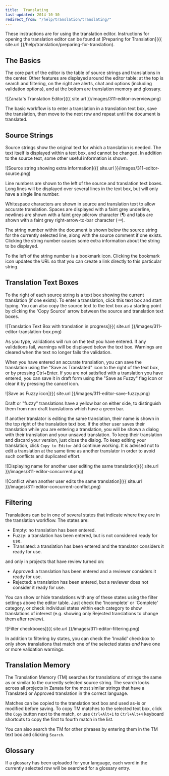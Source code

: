 ```yaml
---
title:  Translating
last-updated: 2014-10-30
redirect_from: "/help/translation/translating/"
---
```


These instructions are for using the translation editor. Instructions for opening the translation editor can be found at [Preparing for Translation]({{ site.url }}/help/translation/preparing-for-translation).


## The Basics

The core part of the editor is the table of source strings and translations in the center. Other features are displayed around the editor table: at the top is search and filtering, on the right are alerts, chat and options (including validation options), and at the bottom are translation memory and glossary.

![Zanata's Translation Editor]({{ site.url }}/images/311-editor-overview.png)

The basic workflow is to enter a translation in a translation text box, save the translation, then move to the next row and repeat until the document is translated.


## Source Strings

Source strings show the original text for which a translation is needed. The text itself is displayed within a text box, and cannot be changed. In addition to the source text, some other useful information is shown.

![Source string showing extra information]({{ site.url }}/images/311-editor-source.png)

Line numbers are shown to the left of the source and translation text boxes. Long lines will be displayed over several lines in the text box, but will only have a single line number.

Whitespace characters are shown in source and translation text to allow accurate translation. Spaces are displayed with a faint grey underline, newlines are shown with a faint grey pilcrow character (¶) and tabs are shown with a faint grey right-arrow-to-bar character (⇥).

The string number within the document is shown below the source string for the currently selected line, along with the source comment if one exists. Clicking the string number causes some extra information about the string to be displayed.

To the left of the string number is a bookmark icon. Clicking the bookmark icon updates the URL so that you can create a link directly to this particular string.


## Translation Text Boxes

To the right of each source string is a text box showing the current translation (if one exists). To enter a translation, click this text box and start typing. You can also copy the source text to the text box as a starting point by clicking the 'Copy Source' arrow between the source and translation text boxes.

![Translation Text Box with translation in progress]({{ site.url }}/images/311-editor-translation-box.png)

As you type, validations will run on the text you have entered. If any validations fail, warnings will be displayed below the text box. Warnings are cleared when the text no longer fails the validation.

When you have entered an accurate translation, you can save the translation using the "Save as Translated" icon to the right of the text box, or by pressing Ctrl+Enter. If you are not satisfied with a translation you have entered, you can save it in draft form using the "Save as Fuzzy" flag icon or clear it by pressing the cancel icon.

![Save as Fuzzy icon]({{ site.url }}/images/311-editor-save-fuzzy.png)

Draft or "fuzzy" translations have a yellow bar on either side, to distinguish them from non-draft translations which have a green bar.


If another translator is editing the same translation, their name is shown in the top right of the translation text box. If the other user saves their translation while you are entering a translation, you will be shown a dialog with their translation and your unsaved translation. To keep their translation and discard your version, just close the dialog. To keep editing your translation, click `Copy to Editor` and continue working. It is advised not to edit a translation at the same time as another translator in order to avoid such conflicts and duplicated effort.

![Displaying name for another user editing the same translation]({{ site.url }}/images/311-editor-concurrent.png)

![Conflict when another user edits the same translation]({{ site.url }}/images/311-editor-concurrent-conflict.png)

## Filtering

Translations can be in one of several states that indicate where they are in the translation workflow. The states are:

 - Empty: no translation has been entered.
 - Fuzzy: a translation has been entered, but is not considered ready for use.
 - Translated: a translation has been entered and the translator considers it ready for use.

and only in projects that have review turned on:

 - Approved: a translation has been entered and a reviewer considers it ready for use.
 - Rejected: a translation has been entered, but a reviewer does not consider it ready for use.

You can show or hide translations with any of these states using the filter settings above the editor table. Just check the 'Incomplete' or 'Complete' category, or check individual states within each category to show translations of interest (e.g. showing only Rejected translations to change them after review).

![Filter checkboxes]({{ site.url }}/images/311-editor-filtering.png)

In addition to filtering by states, you can check the 'Invalid' checkbox to only show translations that match one of the selected states *and* have one or more validation warnings.


## Translation Memory

The Translation Memory (TM) searches for translations of strings the same as or similar to the currently selected source string. The search looks across all projects in Zanata for the most similar strings that have a Translated or Approved translation in the correct language.

Matches can be copied to the translation text box and used as-is or modified before saving. To copy TM matches to the selected text box, click the `Copy` button next to the match, or use `Ctrl+Alt+1` to `Ctrl+Alt+4` keyboard shortcuts to copy the first to fourth match in the list.

You can also search the TM for other phrases by entering them in the TM text box and clicking `Search`.

## Glossary

If a glossary has been uploaded for your language, each word in the currently selected row will be searched for a glossary entry.
